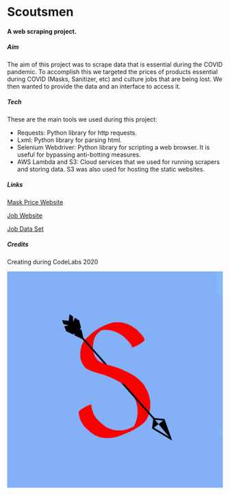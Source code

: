 # Scoutsmen
#### A web scraping project.

##### Aim
The aim of this project was to scrape data that is essential during the COVID pandemic. To accomplish this we targeted the prices of products essential during COVID (Masks, Sanitizer, etc) and culture jobs that are being lost. We then wanted to provide the data and an interface to access it.

##### Tech
These are the main tools we used during this project:

- Requests: Python library for http requests.
- Lxml: Python library for parsing html.
- Selenium Webdriver: Python library for scripting a web browser. It is useful for bypassing anti-botting measures.
- AWS Lambda and S3: Cloud services that we used for running scrapers and storing data. S3 was also used for hosting the static websites.

##### Links
[Mask Price Website](https://test-scoutsman-60500037.s3-us-west-1.amazonaws.com/index.html)

[Job Website](https://job-scraper-bucket.s3.us-east-2.amazonaws.com/index.html)

[Job Data Set](https://s3.console.aws.amazon.com/s3/buckets/job-scraper-bucket/?region=us-east-2&tab=overview)


##### Credits

Creating during CodeLabs 2020

![Logo](logo.jpg)

